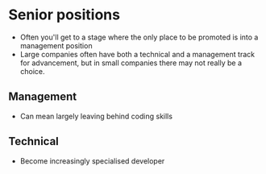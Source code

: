 # Senior positions

* Often you'll get to a stage where the only place to be promoted is into a management position
* Large companies often have both a technical and a management track for advancement, but in small companies there may not really be a choice.

## Management

* Can mean largely leaving behind coding skills

## Technical

* Become increasingly specialised developer
